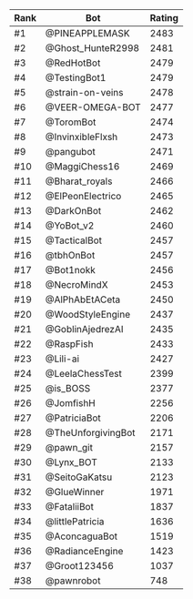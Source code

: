 Rank|Bot|Rating
---|---|---
#1|@PINEAPPLEMASK|2483
#2|@Ghost_HunteR2998|2481
#3|@RedHotBot|2479
#4|@TestingBot1|2479
#5|@strain-on-veins|2478
#6|@VEER-OMEGA-BOT|2477
#7|@ToromBot|2474
#8|@InvinxibleFlxsh|2473
#9|@pangubot|2471
#10|@MaggiChess16|2469
#11|@Bharat_royals|2466
#12|@ElPeonElectrico|2465
#13|@DarkOnBot|2462
#14|@YoBot_v2|2460
#15|@TacticalBot|2457
#16|@tbhOnBot|2457
#17|@Bot1nokk|2456
#18|@NecroMindX|2453
#19|@AlPhAbEtACeta|2450
#20|@WoodStyleEngine|2437
#21|@GoblinAjedrezAI|2435
#22|@RaspFish|2433
#23|@Lili-ai|2427
#24|@LeelaChessTest|2399
#25|@is_BOSS|2377
#26|@JomfishH|2256
#27|@PatriciaBot|2206
#28|@TheUnforgivingBot|2171
#29|@pawn_git|2157
#30|@Lynx_BOT|2133
#31|@SeitoGaKatsu|2123
#32|@GlueWinner|1971
#33|@FataliiBot|1837
#34|@littlePatricia|1636
#35|@AconcaguaBot|1519
#36|@RadianceEngine|1423
#37|@Groot123456|1037
#38|@pawnrobot|748
